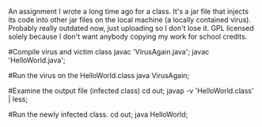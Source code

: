 An assignment I wrote a long time ago for a class.
It's a jar file that injects its code into other jar files on the local machine (a locally contained virus).
Probably really outdated now, just uploading so I don't lose it.
GPL licensed solely because I don't want anybody copying my work for school credits.






#Compile virus and victim class
javac 'VirusAgain.java';
javac 'HelloWorld.java';

#Run the virus on the HelloWorld.class
java VirusAgain;

#Examine the output file (infected class)
cd out;
javap -v 'HelloWorld.class' | less;

#Run the newly infected class.
cd out;
java HelloWorld;

